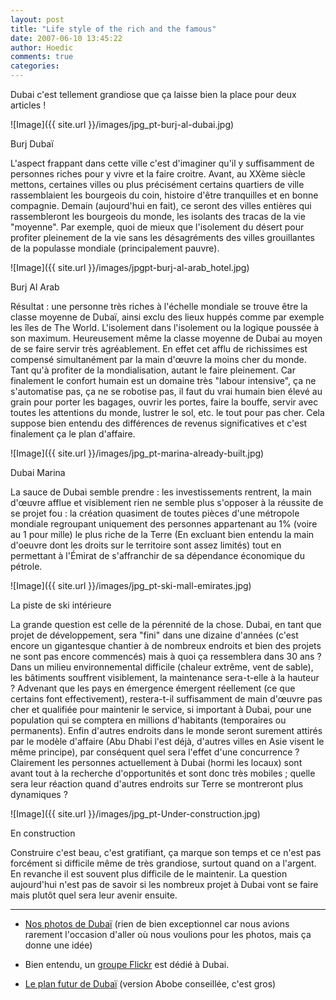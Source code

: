 ```yaml
---
layout: post
title: "Life style of the rich and the famous"
date: 2007-06-10 13:45:22
author: Hoedic
comments: true
categories: 
---
```



Dubai c'est tellement grandiose que ça laisse bien la place pour deux articles !

![Image]({{ site.url }}/images/jpg_pt-burj-al-dubai.jpg)
<div class="photoattrib">Burj Dubaï</div>



L'aspect frappant dans cette ville c'est d'imaginer qu'il y suffisamment de personnes riches pour y vivre et la faire croitre. Avant, au XXème siècle mettons, certaines villes ou plus précisément certains quartiers de ville rassemblaient les bourgeois du coin, histoire d'être tranquilles et en bonne compagnie. Demain (aujourd'hui en fait), ce seront des villes entières qui rassembleront les bourgeois du monde, les isolants des tracas de la vie "moyenne". Par exemple, quoi de mieux que l'isolement du désert pour profiter pleinement de la vie sans les désagréments des villes grouillantes de la populasse mondiale (principalement pauvre).

![Image]({{ site.url }}/images/jpgpt-burj-al-arab_hotel.jpg)
<div class="photoattrib">Burj Al Arab</div>



Résultat : une personne très riches à l'échelle mondiale se trouve être la classe moyenne de Dubaï, ainsi exclu des lieux huppés comme par exemple les îles de The World. L'isolement dans l'isolement ou la logique poussée à son maximum. Heureusement même la classe moyenne de Dubai au moyen de se faire servir très agréablement. En effet cet afflu de richissimes est compensé simultanément par la main d'&#339;uvre la moins cher du monde. Tant qu'à profiter de la mondialisation, autant le faire pleinement. Car finalement le confort humain est un domaine très "labour intensive", ça ne s'automatise pas, ça ne se robotise pas, il faut du vrai humain bien élevé au grain pour porter les bagages, ouvrir les portes, faire la bouffe, servir avec toutes les attentions du monde, lustrer le sol, etc. le tout pour pas cher. Cela suppose bien entendu des différences de revenus significatives et c'est finalement ça le plan d'affaire.

![Image]({{ site.url }}/images/jpg_pt-marina-already-built.jpg)
<div class="photoattrib">Dubai Marina</div>



La sauce de Dubai semble prendre : les investissements rentrent, la main d'&#339;uvre afflue et visiblement rien ne semble plus s'opposer à la réussite de se projet fou : la création quasiment de toutes pièces d'une métropole mondiale regroupant uniquement des personnes appartenant au 1% (voire au 1 pour mille) le plus riche de la Terre (En excluant bien entendu la main d'oeuvre dont les droits sur le territoire sont assez limités) tout en permettant à l'Émirat de s'affranchir de sa dépendance économique du pétrole.

![Image]({{ site.url }}/images/jpg_pt-ski-mall-emirates.jpg)
<div class="photoattrib">La piste de ski intérieure</div>



La grande question est celle de la pérennité de la chose. Dubai, en tant que projet de développement, sera "fini" dans une dizaine d'années (c'est encore un gigantesque chantier à de nombreux endroits et bien des projets ne sont pas encore commencés) mais à quoi ça ressemblera dans 30 ans ? Dans un milieu environnemental difficile (chaleur extrême, vent de sable), les bâtiments souffrent visiblement, la maintenance sera-t-elle à la hauteur ? Advenant que les pays en émergence émergent réellement (ce que certains font effectivement), restera-t-il suffisamment de main d'&#339;uvre pas cher et qualifiée pour maintenir le service, si important à Dubai, pour une population qui se comptera en millions d'habitants (temporaires ou permanents). Enfin d'autres endroits dans le monde seront surement attirés par le modèle d'affaire (Abu Dhabi l'est déjà, d'autres villes en Asie visent le même principe), par conséquent quel sera l'effet d'une concurrence ? Clairement les personnes actuellement à Dubai (hormi les locaux) sont avant tout à la recherche d'opportunités et sont donc très mobiles ; quelle sera leur réaction quand d'autres endroits sur Terre se montreront plus dynamiques ? 

![Image]({{ site.url }}/images/jpg_pt-Under-construction.jpg)
<div class="photoattrib">En construction</div>



Construire c'est beau, c'est gratifiant, ça marque son temps et ce n'est pas forcément si difficile même de très grandiose, surtout quand on a l'argent. En revanche il est souvent plus difficile de le maintenir. La question aujourd'hui n'est pas de savoir si les nombreux projet à Dubai vont se faire mais plutôt quel sera leur avenir ensuite.

***

-  [Nos photos de Dubaï](http://flickr.com/photos/ebbtide/sets/72157600333691888/) (rien de bien exceptionnel car nous avions rarement l'occasion d'aller où nous voulions pour les photos, mais ça donne une idée)

-  Bien entendu, un [groupe Flickr](http://flickr.com/groups/dubai/) est dédié à Dubai.

-  [Le plan futur de Dubaï](http://www.dubaitourism.ae/Map/fr_default.asp) (version Abobe conseillée, c'est gros)

